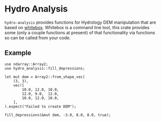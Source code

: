# Hydro Analysis

`hydro-analysis` provides functions for Hydrology DEM manipulation that are based on
[whitebox](https://github.com/jblindsay/whitebox-tools).  Whitebox is a command line tool, this
crate provides some (only a couple functions at present) of that functionality via functions so
can be called from your code.

## Example

```
use ndarray::Array2;
use hydro_analysis::fill_depressions;

let mut dem = Array2::from_shape_vec(
    (3, 3),
    vec![
        10.0, 12.0, 10.0,
        12.0, 9.0,  12.0,
        10.0, 12.0, 10.0,
    ],
).expect("Failed to create DEM");

fill_depressions(&mut dem, -3.0, 8.0, 8.0, true);
```
